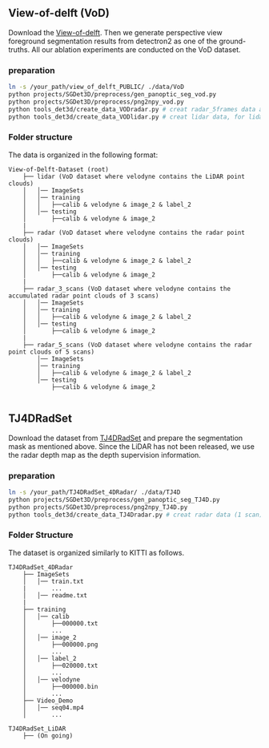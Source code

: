 ## View-of-delft (VoD)

Download the [View-of-delft](https://github.com/tudelft-iv/view-of-delft-dataset). Then we generate perspective view foreground segmentation results from detectron2 as one of the ground-truths. All our ablation experiments are conducted on the VoD dataset.

### preparation
```bash
ln -s /your_path/view_of_delft_PUBLIC/ ./data/VoD
python projects/SGDet3D/preprocess/gen_panoptic_seg_vod.py
python projects/SGDet3D/preprocess/png2npy_vod.py
python tools_det3d/create_data_VODradar.py # creat radar_5frames data as radar data
python tools_det3d/create_data_VODlidar.py # creat lidar data, for lidar detection
```

### Folder structure

The data is organized in the following format:

```
View-of-Delft-Dataset (root)
    ├── lidar (VoD dataset where velodyne contains the LiDAR point clouds)
    │   │── ImageSets
    │   │── training
    │   │   ├──calib & velodyne & image_2 & label_2
    │   │── testing
    │       ├──calib & velodyne & image_2
    | 
    ├── radar (VoD dataset where velodyne contains the radar point clouds)
    │   │── ImageSets
    │   │── training
    │   │   ├──calib & velodyne & image_2 & label_2
    │   │── testing
    │       ├──calib & velodyne & image_2
    | 
    ├── radar_3_scans (VoD dataset where velodyne contains the accumulated radar point clouds of 3 scans)
    │   │── ImageSets
    │   │── training
    │   │   ├──calib & velodyne & image_2 & label_2
    │   │── testing
    │       ├──calib & velodyne & image_2
    |
    ├── radar_5_scans (VoD dataset where velodyne contains the radar point clouds of 5 scans)
        │── ImageSets
        │── training
        │   ├──calib & velodyne & image_2 & label_2
        │── testing
            ├──calib & velodyne & image_2
          
```

## TJ4DRadSet

Download the dataset from [TJ4DRadSet](https://github.com/TJRadarLab/TJ4DRadSet) and prepare the segmentation mask as mentioned above. Since the LiDAR has not been released, we use the radar depth map as the depth supervision information.
### preparation
```bash
ln -s /your_path/TJ4DRadSet_4DRadar/ ./data/TJ4D
python projects/SGDet3D/preprocess/gen_panoptic_seg_TJ4D.py
python projects/SGDet3D/preprocess/png2npy_TJ4D.py
python tools_det3d/create_data_TJ4Dradar.py # creat radar data (1 scan)
```
### Folder Structure

The dataset is organized similarly to KITTI as follows.

```
TJ4DRadSet_4DRadar
    ├── ImageSets
    │   │── train.txt
    |       ...
    │   │── readme.txt
    |
    ├── training
    │   │── calib
    │       ├──000000.txt
    │       ...
    │   │── image_2
    │       ├──000000.png
    │       ...
    │   │── label_2
    │       ├──020000.txt
    │       ...    
    │   │── velodyne
    │       ├──000000.bin
    │       ...  
    ├── Video_Demo
    │   │── seq04.mp4
    │       ...  

TJ4DRadSet_LiDAR
    ├── (On going)
```
